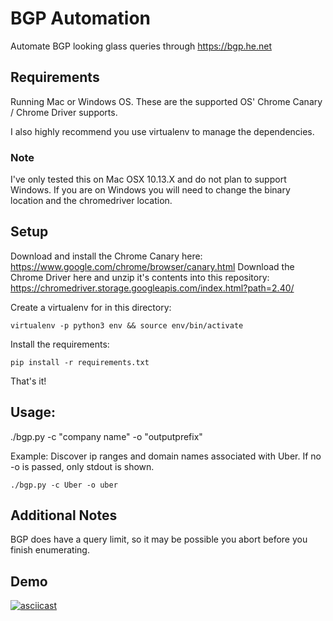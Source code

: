 # BGP Automation

Automate BGP looking glass queries through https://bgp.he.net

## Requirements

Running Mac or Windows OS. These are the supported OS' Chrome Canary / Chrome Driver supports.

I also highly recommend you use virtualenv to manage the dependencies.

### Note

I've only tested this on Mac OSX 10.13.X and do not plan to support Windows. If you are on Windows you will need to change the binary location and the chromedriver location.

## Setup

Download and install the Chrome Canary here: https://www.google.com/chrome/browser/canary.html
Download the Chrome Driver here and unzip it's contents into this repository: https://chromedriver.storage.googleapis.com/index.html?path=2.40/

Create a virtualenv for in this directory:

`virtualenv -p python3 env && source env/bin/activate`

Install the requirements:

`pip install -r requirements.txt`

That's it!

## Usage:

./bgp.py -c "company name" -o "outputprefix"

Example: Discover ip ranges and domain names associated with Uber.
	 If no -o is passed, only stdout is shown.

`./bgp.py -c Uber -o uber`

## Additional Notes

BGP does have a query limit, so it may be possible you abort before you finish enumerating.

## Demo

[![asciicast](https://asciinema.org/a/VeRuALc9uqtS4uQ2PKG6O76Y8)](https://asciinema.org/a/VeRuALc9uqtS4uQ2PKG6O76Y8)
